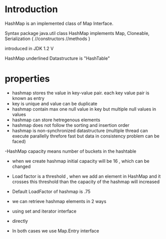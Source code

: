 # Introduction
HashMap is an implemented class of Map Interface.

Syntax
package java.util
class HashMap implements Map, Cloneable, Serialization
{
 //constructors
 //methods
}

introduced in JDK 1.2 V

HashMap underlined Datastructure is "HashTable"

# properties

- hashmap stores the value in key-value pair. each key value pair is known as entry
- key is unique and value can be duplicate
- hashmap contain max one null value  in key but multiple null values in values
- hashmap can store hetregenous elements
- hashmap does not follow the sorting and insertion order
- hashmap is non-synchronized datastructure (multiple thread can execute parallelly threfore fast but data in consistency 
  problem can be faced)

-HashMap capacity means number of buckets in the hashtable
- when we create hashmap initial capacity will be 16 , which can be changed

- Load factor is a threshold , when we add an element in HashMap and it crosses this threshold than the capacity of the hashmap will increased
- Default LoadFactor of hashmap is .75

- we can retrieve hashmap elements in 2 ways
- using set and iterator interface
- directly
- In both cases we use Map.Entry interface
